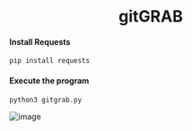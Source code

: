 <h1 align="center">gitGRAB</h1>

#### Install Requests
```Install Requests
pip install requests
```

#### Execute the program
```Execute Snoop
python3 gitgrab.py
```

![image](https://github.com/user-attachments/assets/f0e503d2-d6e4-410f-8eda-3bb036b73f0b)
